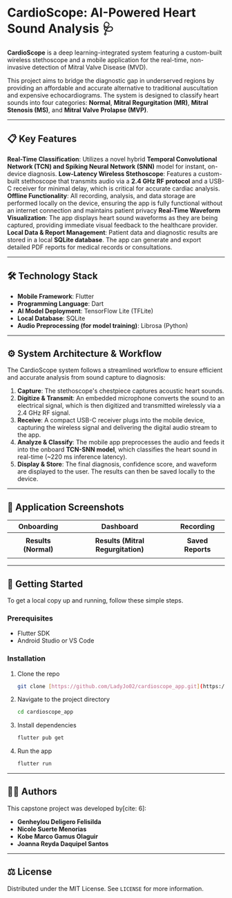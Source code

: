 # CardioScope: AI-Powered Heart Sound Analysis 🩺

**CardioScope** is a deep learning-integrated system featuring a custom-built wireless stethoscope and a mobile application for the real-time, non-invasive detection of Mitral Valve Disease (MVD).

This project aims to bridge the diagnostic gap in underserved regions by providing an affordable and accurate alternative to traditional auscultation and expensive echocardiograms. The system is designed to classify heart sounds into four categories: **Normal**, **Mitral Regurgitation (MR)**, **Mitral Stenosis (MS)**, and **Mitral Valve Prolapse (MVP)**.

---
## 📋 Key Features

**Real-Time Classification**: Utilizes a novel hybrid **Temporal Convolutional Network (TCN) and Spiking Neural Network (SNN)** model for instant, on-device diagnosis.
**Low-Latency Wireless Stethoscope**: Features a custom-built stethoscope that transmits audio via a **2.4 GHz RF protocol** and a USB-C receiver for minimal delay, which is critical for accurate cardiac analysis.
**Offline Functionality**: All recording, analysis, and data storage are performed locally on the device, ensuring the app is fully functional without an internet connection and maintains patient privacy
**Real-Time Waveform Visualization**: The app displays heart sound waveforms as they are being captured, providing immediate visual feedback to the healthcare provider.
**Local Data & Report Management**: Patient data and diagnostic results are stored in a local **SQLite database**. The app can generate and export detailed PDF reports for medical records or consultations.

---
## 🛠️ Technology Stack

* **Mobile Framework**: Flutter
* **Programming Language**: Dart
* **AI Model Deployment**: TensorFlow Lite (TFLite)
* **Local Database**: SQLite
* **Audio Preprocessing (for model training)**: Librosa (Python)

---
## ⚙️ System Architecture & Workflow

The CardioScope system follows a streamlined workflow to ensure efficient and accurate analysis from sound capture to diagnosis:

1. **Capture**: The stethoscope's chestpiece captures acoustic heart sounds.
2.  **Digitize & Transmit**: An embedded microphone converts the sound to an electrical signal, which is then digitized and transmitted wirelessly via a 2.4 GHz RF signal.
3.  **Receive**: A compact USB-C receiver plugs into the mobile device, capturing the wireless signal and delivering the digital audio stream to the app.
4.  **Analyze & Classify**: The mobile app preprocesses the audio and feeds it into the onboard **TCN-SNN model**, which classifies the heart sound in real-time (~220 ms inference latency).
5.  **Display & Store**: The final diagnosis, confidence score, and waveform are displayed to the user. The results can then be saved locally to the device.

---
## 📱 Application Screenshots


| Onboarding | Dashboard | Recording |
| :---: | :---: | :---: |
| | | |
| **Results (Normal)** | **Results (Mitral Regurgitation)** | **Saved Reports** |
| | | |

---
## 🚀 Getting Started

To get a local copy up and running, follow these simple steps.

### Prerequisites
* Flutter SDK
* Android Studio or VS Code

### Installation
1.  Clone the repo
    ```sh
    git clone [https://github.com/LadyJo02/cardioscope_app.git](https://github.com/LadyJo02/cardioscope_app.git)
    ```
2.  Navigate to the project directory
    ```sh
    cd cardioscope_app
    ```
3.  Install dependencies
    ```sh
    flutter pub get
    ```
4.  Run the app
    ```sh
    flutter run
    ```

---
## 🧑‍💻 Authors

This capstone project was developed by[cite: 6]:
* **Genheylou Deligero Felisilda**
* **Nicole Suerte Menorias**
* **Kobe Marco Gamus Olaguir**
* **Joanna Reyda Daquipel Santos**

---
## ⚖️ License

Distributed under the MIT License. See `LICENSE` for more information.
